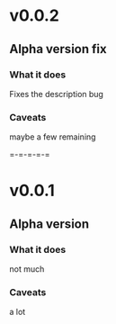 # v0.0.2
## Alpha version fix
### What it does
Fixes the description bug
### Caveats
maybe a few remaining

=-=-=-=-=

# v0.0.1
## Alpha version
### What it does
not much
### Caveats
a lot
